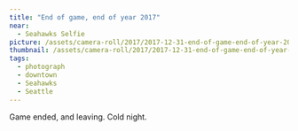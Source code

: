 ```yaml
---
title: "End of game, end of year 2017"
near:
  - Seahawks Selfie
picture: /assets/camera-roll/2017/2017-12-31-end-of-game-end-of-year-2017/20180101_010121080_iOS.jpg
thumbnail: /assets/camera-roll/2017/2017-12-31-end-of-game-end-of-year-2017/20180101_010121080_iOS-thumbnail.jpg
tags:
  - photograph
  - downtown
  - Seahawks
  - Seattle
---
```

Game ended, and leaving. Cold night.